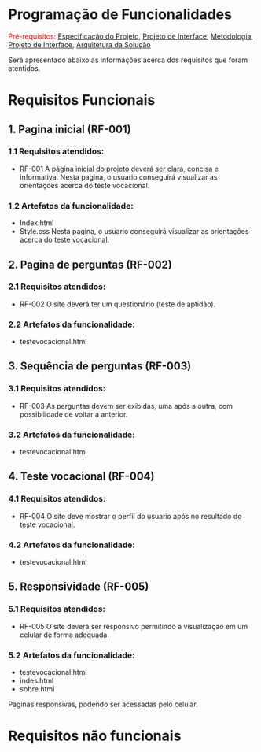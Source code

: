 # Programação de Funcionalidades

<span style="color:red">Pré-requisitos: <a href="2-Especificação do Projeto.md"> Especificação do Projeto</a></span>, <a href="3-Projeto de Interface.md"> Projeto de Interface</a>, <a href="4-Metodologia.md"> Metodologia</a>, <a href="3-Projeto de Interface.md"> Projeto de Interface</a>, <a href="5-Arquitetura da Solução.md"> Arquitetura da Solução</a>

Será apresentado abaixo as informações acerca dos requisitos que foram atentidos.

# Requisitos Funcionais

## 1. Pagina inicial (RF-001)

### 1.1 Requisitos atendidos:

* RF-001 A página inicial do projeto deverá ser clara, concisa e informativa.
Nesta pagina, o usuario conseguirá visualizar as orientações acerca do teste vocacional.

### 1.2 Artefatos da funcionalidade:

* Index.html
* Style.css
Nesta pagina, o usuario conseguirá visualizar as orientações acerca do teste vocacional.


## 2. Pagina de perguntas (RF-002)

### 2.1 Requisitos atendidos:

* RF-002 O site deverá ter um questionário (teste de aptidão).

### 2.2 Artefatos da funcionalidade:

* testevocacional.html


## 3. Sequência de perguntas (RF-003)

### 3.1 Requisitos atendidos:

* RF-003 As perguntas devem ser exibidas, uma após a outra, com possibilidade de voltar a anterior.

### 3.2 Artefatos da funcionalidade:

* testevocacional.html


## 4. Teste vocacional (RF-004)

### 4.1 Requisitos atendidos:

* RF-004	O site deve mostrar o perfil do usuario após no resultado do teste vocacional.

### 4.2 Artefatos da funcionalidade:

* testevocacional.html


## 5. Responsividade (RF-005)

### 5.1 Requisitos atendidos:

* RF-005	O site deverá ser responsivo permitindo a visualização em um celular de forma adequada.

### 5.2 Artefatos da funcionalidade:

* testevocacional.html
* indes.html
* sobre.html

Paginas responsivas, podendo ser acessadas pelo celular.

# Requisitos não funcionais



